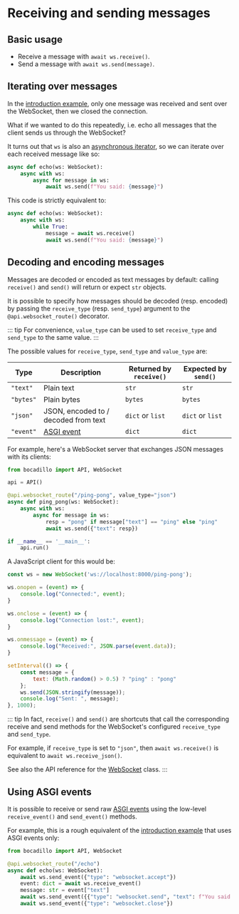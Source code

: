 # Receiving and sending messages

## Basic usage

- Receive a message with `await ws.receive()`.
- Send a message with `await ws.send(message)`.

## Iterating over messages

In the [introduction example](./README.md#a-basic-example), only one message was received and sent over the WebSocket, then we closed the connection.

What if we wanted to do this repeatedly, i.e. echo all messages that the client sends us through the WebSocket?

It turns out that `ws` is also an [asynchronous iterator], so we can iterate over each received message like so:

```python
async def echo(ws: WebSocket):
    async with ws:
        async for message in ws:
            await ws.send(f"You said: {message}")
```

This code is strictly equivalent to:

```python
async def echo(ws: WebSocket):
    async with ws:
        while True:
            message = await ws.receive()
            await ws.send(f"You said: {message}")
```

## Decoding and encoding messages

Messages are decoded or encoded as text messages by default: calling `receive()` and `send()` will return or expect `str` objects.

It is possible to specify how messages should be decoded (resp. encoded) by passing the `receive_type` (resp. `send_type`) argument to the `@api.websocket_route()` decorator.
 
 ::: tip
 For convenience, `value_type` can be used to set `receive_type` and `send_type` to the same value.
:::

The possible values for `receive_type`, `send_type` and `value_type` are:

| Type | Description | Returned by `receive()` | Expected by `send()` |
|--------------|-------------|-------------------------|----------------------|
| `"text"` | Plain text | `str` | `str` |
| `"bytes"` | Plain bytes | `bytes` | `bytes` |
| `"json"` | JSON, encoded to / decoded from text | `dict` or `list` | `dict` or `list` |
| `"event"` | [ASGI event](#using-asgi-events) | `dict` | `dict` 

For example, here's a WebSocket server that exchanges JSON messages with its clients:

```python
from bocadillo import API, WebSocket

api = API()

@api.websocket_route("/ping-pong", value_type="json")
async def ping_pong(ws: WebSocket):
    async with ws:
        async for message in ws:
            resp = "pong" if message["text"] == "ping" else "ping"
            await ws.send({"text": resp})

if __name__ == '__main__':
    api.run()
```

A JavaScript client for this would be:

```javascript
const ws = new WebSocket('ws://localhost:8000/ping-pong');

ws.onopen = (event) => {
    console.log("Connected:", event);
}

ws.onclose = (event) => {
    console.log("Connection lost:", event);
}

ws.onmessage = (event) => {
    console.log("Received:", JSON.parse(event.data));
}

setInterval(() => {
    const message = {
        text: (Math.random() > 0.5) ? "ping" : "pong"
    };
    ws.send(JSON.stringify(message));
    console.log("Sent: ", message);
}, 1000);
```

::: tip
In fact, `receive()` and `send()` are shortcuts that call the corresponding receive and send methods for the WebSocket's configured `receive_type` and `send_type`.

For example, if `receive_type` is set to `"json"`, then `await ws.receive()` is equivalent to `await ws.receive_json()`.

See also the API reference for the [WebSocket] class.
:::

## Using ASGI events

It is possible to receive or send raw [ASGI events][ASGI Event] using the low-level `receive_event()` and `send_event()` methods.

For example, this is a rough equivalent of the [introduction example](./README.md#a-basic-example) that uses ASGI events only:

```python
from bocadillo import API, WebSocket

@api.websocket_route("/echo")
async def echo(ws: WebSocket):
    await ws.send_event({"type": "websocket.accept"})
    event: dict = await ws.receive_event()
    message: str = event["text"]
    await ws.send_event({{"type": "websocket.send", "text": f"You said: {message}"}})
    await ws.send_event({"type": "websocket.close"})
```

[asynchronous iterator]: https://www.python.org/dev/peps/pep-0492/#asynchronous-iterators-and-async-for
[WebSocket]: ../../api/websockets.md#websocket
[ASGI Event]: https://asgi.readthedocs.io/en/latest/specs/main.html#events
